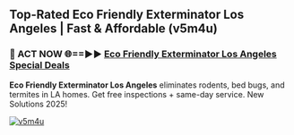 ## Top-Rated Eco Friendly Exterminator Los Angeles | Fast & Affordable (v5m4u)

<h3>🐜 ACT NOW 🌐==►► <a href="https://tinyurl.com/2dysvsjj" rel="nofollow">Eco Friendly Exterminator Los Angeles Special Deals</a></h3>

**Eco Friendly Exterminator Los Angeles** eliminates rodents, bed bugs, and termites in LA homes. Get free inspections + same-day service. New Solutions 2025!

[![v5m4u](https://i.imgur.com/JCYaghj.jpeg)](https://tinyurl.com/2dysvsjj)